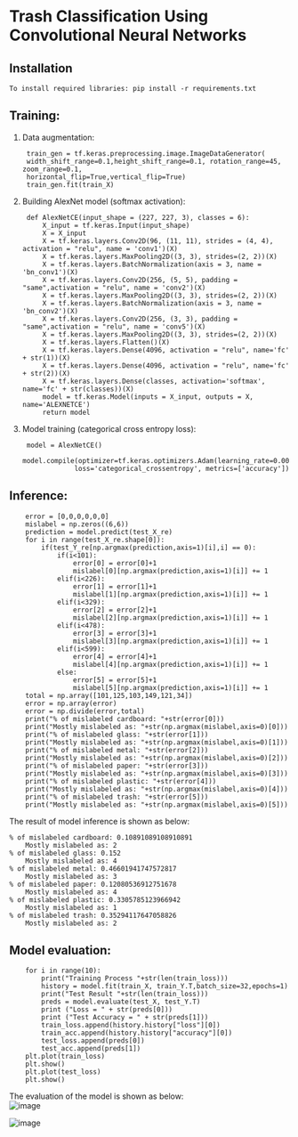 # Trash Classification Using Convolutional Neural Networks

## Installation
    To install required libraries: pip install -r requirements.txt
## Training:

1. Data augmentation:  

        train_gen = tf.keras.preprocessing.image.ImageDataGenerator(
        width_shift_range=0.1,height_shift_range=0.1, rotation_range=45, zoom_range=0.1,
        horizontal_flip=True,vertical_flip=True)  
        train_gen.fit(train_X)  
2. Building AlexNet model (softmax activation): 

        def AlexNetCE(input_shape = (227, 227, 3), classes = 6):
            X_input = tf.keras.Input(input_shape)
            X = X_input
            X = tf.keras.layers.Conv2D(96, (11, 11), strides = (4, 4), activation = "relu", name = 'conv1')(X)
            X = tf.keras.layers.MaxPooling2D((3, 3), strides=(2, 2))(X)
            X = tf.keras.layers.BatchNormalization(axis = 3, name = 'bn_conv1')(X)
            X = tf.keras.layers.Conv2D(256, (5, 5), padding = "same",activation = "relu", name = 'conv2')(X)
            X = tf.keras.layers.MaxPooling2D((3, 3), strides=(2, 2))(X)
            X = tf.keras.layers.BatchNormalization(axis = 3, name = 'bn_conv2')(X)
            X = tf.keras.layers.Conv2D(256, (3, 3), padding = "same",activation = "relu", name = 'conv5')(X)
            X = tf.keras.layers.MaxPooling2D((3, 3), strides=(2, 2))(X)
            X = tf.keras.layers.Flatten()(X)
            X = tf.keras.layers.Dense(4096, activation = "relu", name='fc' + str(1))(X)
            X = tf.keras.layers.Dense(4096, activation = "relu", name='fc' + str(2))(X)
            X = tf.keras.layers.Dense(classes, activation='softmax', name='fc' + str(classes))(X)
            model = tf.keras.Model(inputs = X_input, outputs = X, name='ALEXNETCE')
            return model
3. Model training (categorical cross entropy loss):  

        model = AlexNetCE()
        model.compile(optimizer=tf.keras.optimizers.Adam(learning_rate=0.000005), 
                    loss='categorical_crossentropy', metrics=['accuracy'])
## Inference:  

        error = [0,0,0,0,0,0]
        mislabel = np.zeros((6,6))
        prediction = model.predict(test_X_re)
        for i in range(test_X_re.shape[0]):
            if(test_Y_re[np.argmax(prediction,axis=1)[i],i] == 0):
                if(i<101):
                    error[0] = error[0]+1
                    mislabel[0][np.argmax(prediction,axis=1)[i]] += 1
                elif(i<226):
                    error[1] = error[1]+1
                    mislabel[1][np.argmax(prediction,axis=1)[i]] += 1
                elif(i<329):
                    error[2] = error[2]+1
                    mislabel[2][np.argmax(prediction,axis=1)[i]] += 1
                elif(i<478):
                    error[3] = error[3]+1
                    mislabel[3][np.argmax(prediction,axis=1)[i]] += 1
                elif(i<599):
                    error[4] = error[4]+1
                    mislabel[4][np.argmax(prediction,axis=1)[i]] += 1
                else:
                    error[5] = error[5]+1
                    mislabel[5][np.argmax(prediction,axis=1)[i]] += 1
        total = np.array([101,125,103,149,121,34])
        error = np.array(error)
        error = np.divide(error,total)
        print("% of mislabeled cardboard: "+str(error[0]))
        print("Mostly mislabeled as: "+str(np.argmax(mislabel,axis=0)[0]))
        print("% of mislabeled glass: "+str(error[1]))
        print("Mostly mislabeled as: "+str(np.argmax(mislabel,axis=0)[1]))
        print("% of mislabeled metal: "+str(error[2]))
        print("Mostly mislabeled as: "+str(np.argmax(mislabel,axis=0)[2]))
        print("% of mislabeled paper: "+str(error[3]))
        print("Mostly mislabeled as: "+str(np.argmax(mislabel,axis=0)[3]))
        print("% of mislabeled plastic: "+str(error[4]))
        print("Mostly mislabeled as: "+str(np.argmax(mislabel,axis=0)[4]))
        print("% of mislabeled trash: "+str(error[5]))
        print("Mostly mislabeled as: "+str(np.argmax(mislabel,axis=0)[5]))

The result of model inference is shown as below:

    % of mislabeled cardboard: 0.10891089108910891
        Mostly mislabeled as: 2
    % of mislabeled glass: 0.152
        Mostly mislabeled as: 4
    % of mislabeled metal: 0.46601941747572817
        Mostly mislabeled as: 3
    % of mislabeled paper: 0.12080536912751678
        Mostly mislabeled as: 4
    % of mislabeled plastic: 0.3305785123966942
        Mostly mislabeled as: 1
    % of mislabeled trash: 0.35294117647058826
        Mostly mislabeled as: 2
## Model evaluation: 

        for i in range(10):
            print("Training Process "+str(len(train_loss)))
            history = model.fit(train_X, train_Y.T,batch_size=32,epochs=1)
            print("Test Result "+str(len(train_loss)))
            preds = model.evaluate(test_X, test_Y.T)
            print ("Loss = " + str(preds[0]))
            print ("Test Accuracy = " + str(preds[1]))
            train_loss.append(history.history["loss"][0])
            train_acc.append(history.history["accuracy"][0])
            test_loss.append(preds[0])
            test_acc.append(preds[1])
        plt.plot(train_loss)
        plt.show()
        plt.plot(test_loss)
        plt.show()

 The evaluation of the model is shown as below:  
 ![image](https://github.com/congduytran12/Trash-Classification-/assets/109121562/a5c0d753-1aec-45d2-99e1-6180c4d335b3)  


 ![image](https://github.com/congduytran12/Trash-Classification-/assets/109121562/c96faf89-6ea8-4300-932a-c431ee9f687a)
